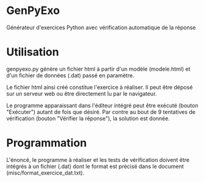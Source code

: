 # GenPyExo

Générateur d'exercices Python avec vérification automatique de la réponse


# Utilisation

genpyexo.py génère un fichier html à partir d'un modèle (modele.html) et d'un fichier de données (.dat) passé en paramètre.

Le fichier html ainsi créé constitue l'exercice à réaliser. Il peut être déposé sur un serveur web ou être directement lu par le navigateur.

Le programme apparaissant dans l'éditeur intégré peut être exécuté (bouton "Exécuter") autant de fois que désiré. Par contre au bout de 9 tentatives de vérification (bouton "Vérifier la réponse"), la solution est donnée.


# Programmation

L'énoncé, le programme à réaliser et les tests de vérification doivent être intégrés à un fichier (.dat) dont le format est précisé dans le document (misc/format_exercice_dat.txt).

